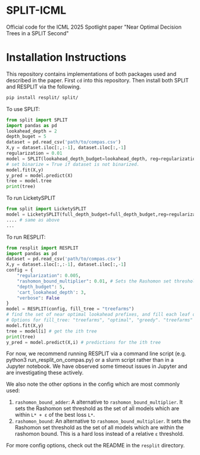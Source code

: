 # SPLIT-ICML
Official code for the ICML 2025 Spotlight paper "Near Optimal Decision Trees in a SPLIT Second" 

# Installation Instructions
This repository contains implementations of both packages used and described in the paper. First `cd` into this repository. Then install both SPLIT and RESPLIT via the following. 
```bash
pip install resplit/ split/
```

To use SPLIT:

```python
from split import SPLIT
import pandas as pd
lookahead_depth = 2
depth_buget = 5
dataset = pd.read_csv('path/to/compas.csv') 
X,y = dataset.iloc[:,:-1], dataset.iloc[:,-1]
regularization = 0.01
model = SPLIT(lookahead_depth_budget=lookahead_depth, reg=regularization, full_depth_budget=depth_buget, verbose=False, binarize=False,time_limit=100)
# set binarize = True if dataset is not binarized.
model.fit(X,y)
y_pred = model.predict(X)
tree = model.tree
print(tree)
```
To run LicketySPLIT
```python
from split import LicketySPLIT
model = LicketySPLIT(full_depth_budget=full_depth_budget,reg=regularization)
.... # same as above
...
```

To run RESPLIT:


```python
from resplit import RESPLIT
import pandas as pd
dataset = pd.read_csv('path/to/compas.csv') 
X,y = dataset.iloc[:,:-1], dataset.iloc[:,-1]
config = {
    "regularization": 0.005,
    "rashomon_bound_multiplier": 0.01, # Sets the Rashomon set threshold as the set of all models which are within `(1+ε)L*` of the best loss `L*`.
    "depth_budget": 5,
    'cart_lookahead_depth': 3,
    "verbose": False
}
model = RESPLIT(config, fill_tree = "treefarms")
# find the set of near optimal lookahead prefixes, and fill each leaf of each prefix with another TreeFARMS Rashomon set.
# Options for fill_tree: "treefarms", "optimal", "greedy". "treefarms" will fill each leaf of each prefix with another TreeFARMS Rashomon set. "optimal" will complete prefixes using GOSDT. "greedy" will do so using greedy completions. 
model.fit(X,y)
tree = model[i] # get the ith tree
print(tree)
y_pred = model.predict(X,i) # predictions for the ith tree
```
For now, we recommend running RESPLIT via a command line script (e.g. python3 run_resplit_on_compas.py) or a slurm script rather than in a Jupyter notebook. We have observed some timeout issues in Jupyter and are investigating these actively.  

We also note the other options in the config which are most commonly used:

1. `rashomon_bound_adder`: A alternative to `rashomon_bound_multiplier`. It sets the Rashomon set threshold as the set of all models which are within `L* + ε` of the best loss `L*`.
2. `rashomon_bound`: An alternative to `rashomon_bound_multiplier`. It sets the Rashomon set threshold as the set of all models which are within the rashomon bound. This is a hard loss instead of a relative `ε` threshold.


For more config options, check out the README in the `resplit` directory.

